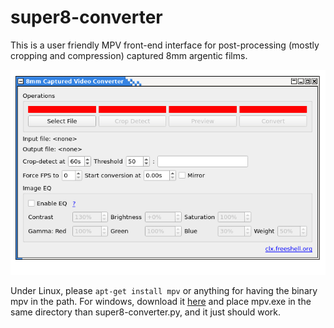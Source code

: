 # super8-converter
This is a user friendly MPV front-end interface for post-processing (mostly cropping and compression) captured 8mm argentic films.

![Demo GIF animation](media/demo.gif)

Under Linux, please `apt-get install mpv` or anything for having the binary mpv in the path. For windows, download it [here](https://sourceforge.net/projects/mpv-player-windows/files/) and place mpv.exe in the same directory than super8-converter.py, and it just should work.
